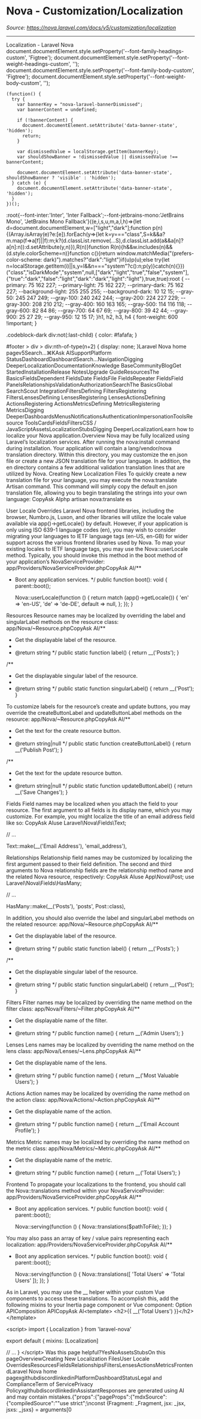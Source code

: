 # Nova - Customization/Localization

*Source: https://nova.laravel.com/docs/v5/customization/localization*

---

Localization - Laravel Nova
              document.documentElement.style.setProperty('--font-family-headings-custom', 'Figtree');
              document.documentElement.style.setProperty('--font-weight-headings-custom', '');
              document.documentElement.style.setProperty('--font-family-body-custom', 'Figtree');
              document.documentElement.style.setProperty('--font-weight-body-custom', '');
            
    (function() {
      try {
        var bannerKey = "nova-laravel-bannerDismissed";
        var bannerContent = undefined;
        
        if (!bannerContent) {
          document.documentElement.setAttribute('data-banner-state', 'hidden');
          return;
        }
        
        var dismissedValue = localStorage.getItem(bannerKey);
        var shouldShowBanner = !dismissedValue || dismissedValue !== bannerContent;
        
        document.documentElement.setAttribute('data-banner-state', shouldShowBanner ? 'visible' : 'hidden');
      } catch (e) {
        document.documentElement.setAttribute('data-banner-state', 'hidden');
      }
    })();
  :root{--font-inter:'Inter', 'Inter Fallback';--font-jetbrains-mono:'JetBrains Mono', 'JetBrains Mono Fallback'}((e,i,s,u,m,a,l,h)=>{let d=document.documentElement,w=["light","dark"];function p(n){(Array.isArray(e)?e:[e]).forEach(y=>{let k=y==="class",S=k&&a?m.map(f=>a[f]||f):m;k?(d.classList.remove(...S),d.classList.add(a&&a[n]?a[n]:n)):d.setAttribute(y,n)}),R(n)}function R(n){h&&w.includes(n)&&(d.style.colorScheme=n)}function c(){return window.matchMedia("(prefers-color-scheme: dark)").matches?"dark":"light"}if(u)p(u);else try{let n=localStorage.getItem(i)||s,y=l&&n==="system"?c():n;p(y)}catch(n){}})("class","isDarkMode","system",null,["dark","light","true","false","system"],{"true":"dark","false":"light","dark":"dark","light":"light"},true,true):root {
    --primary: 75 162 227;
    --primary-light: 75 162 227;
    --primary-dark: 75 162 227;
    --background-light: 255 255 255;
    --background-dark: 10 12 15;
    --gray-50: 245 247 249;
    --gray-100: 240 242 244;
    --gray-200: 224 227 229;
    --gray-300: 208 210 212;
    --gray-400: 160 163 165;
    --gray-500: 114 116 118;
    --gray-600: 82 84 86;
    --gray-700: 64 67 69;
    --gray-800: 39 42 44;
    --gray-900: 25 27 29;
    --gray-950: 12 15 17;
  }h1, h2, h3, h4 {
    font-weight: 600 !important;
}

.codeblock-dark div:not(:last-child) {
    color: #fafafa;
}

#footer > div > div:nth-of-type(n+2) {
    display: none;
}Laravel Nova home pagev5Search...⌘KAsk AISupportPlatform StatusDashboardDashboardSearch...NavigationDigging DeeperLocalizationDocumentationKnowledge BaseCommunityBlogGet StartedInstallationRelease NotesUpgrade GuideResourcesThe BasicsFieldsDependent FieldsDate FieldsFile FieldsRepeater FieldsField PanelsRelationshipsValidationAuthorizationSearchThe BasicsGlobal SearchScout IntegrationFiltersDefining FiltersRegistering FiltersLensesDefining LensesRegistering LensesActionsDefining ActionsRegistering ActionsMetricsDefining MetricsRegistering MetricsDigging DeeperDashboardsMenusNotificationsAuthenticationImpersonationToolsResource ToolsCardsFieldsFiltersCSS / JavaScriptAssetsLocalizationStubsDigging DeeperLocalizationLearn how to localize your Nova application.​Overview
Nova may be fully localized using Laravel’s localization services. After running the nova:install command during installation. Your application will contain a lang/vendor/nova translation directory.
Within this directory, you may customize the en.json file or create a new JSON translation file for your language. In addition, the en directory contains a few additional validation translation lines that are utilized by Nova.
​Creating New Localization Files
To quickly create a new translation file for your language, you may execute the nova:translate Artisan command. This command will simply copy the default en.json translation file, allowing you to begin translating the strings into your own language:
CopyAsk AIphp artisan nova:translate es

​User Locale Overrides
Laravel Nova frontend libraries, including the browser, Numbro.js, Luxon, and other libraries will utilize the locale value available via app()-&gt;getLocale() by default. However, if your application is only using ISO 639-1 language codes (en), you may wish to consider migrating your languages to IETF language tags (en-US, en-GB) for wider support across the various frontend libraries used by Nova.
To map your existing locales to IETF language tags, you may use the Nova::userLocale method. Typically, you should invoke this method in the boot method of your application’s NovaServiceProvider:
app/Providers/NovaServiceProvider.phpCopyAsk AI/**
 * Boot any application services.
 */
public function boot(): void
{
    parent::boot();

    Nova::userLocale(function () {
        return match (app()-&gt;getLocale()) {
            &#x27;en&#x27; =&gt; &#x27;en-US&#x27;,
            &#x27;de&#x27; =&gt; &#x27;de-DE&#x27;,
            default =&gt; null,
        };
    });
}

​Resources
Resource names may be localized by overriding the label and singularLabel methods on the resource class:
app/Nova/~Resource.phpCopyAsk AI/**
 * Get the displayable label of the resource.
 *
 * @return string
 */
public static function label()
{
    return __(&#x27;Posts&#x27;);
}

/**
 * Get the displayable singular label of the resource.
 *
 * @return string
 */
public static function singularLabel()
{
    return __(&#x27;Post&#x27;);
}

To customize labels for the resource’s create and update buttons, you may override the createButtonLabel and updateButtonLabel methods on the resource:
app/Nova/~Resource.phpCopyAsk AI/**
 * Get the text for the create resource button.
 *
 * @return string|null
 */
public static function createButtonLabel()
{
    return __(&#x27;Publish Post&#x27;);
}

/**
 * Get the text for the update resource button.
 *
 * @return string|null
 */
public static function updateButtonLabel()
{
    return __(&#x27;Save Changes&#x27;);
}

​Fields
Field names may be localized when you attach the field to your resource. The first argument to all fields is its display name, which you may customize. For example, you might localize the title of an email address field like so:
CopyAsk AIuse Laravel\Nova\Fields\Text;

// ...

Text::make(__(&#x27;Email Address&#x27;), &#x27;email_address&#x27;),

​Relationships
Relationship field names may be customized by localizing the first argument passed to their field definition. The second and third arguments to Nova relationship fields are the relationship method name and the related Nova resource, respectively:
CopyAsk AIuse App\Nova\Post;
use Laravel\Nova\Fields\HasMany;

// ...

HasMany::make(__(&#x27;Posts&#x27;), &#x27;posts&#x27;, Post::class),

In addition, you should also override the label and singularLabel methods on the related resource:
app/Nova/~Resource.phpCopyAsk AI/**
 * Get the displayable label of the resource.
 *
 * @return string
 */
public static function label()
{
    return __(&#x27;Posts&#x27;);
}

/**
 * Get the displayable singular label of the resource.
 *
 * @return string
 */
public static function singularLabel()
{
    return __(&#x27;Post&#x27;);
}

​Filters
Filter names may be localized by overriding the name method on the filter class:
app/Nova/Filters/~Filter.phpCopyAsk AI/**
 * Get the displayable name of the filter.
 *
 * @return string
 */
public function name()
{
    return __(&#x27;Admin Users&#x27;);
}

​Lenses
Lens names may be localized by overriding the name method on the lens class:
app/Nova/Lenses/~Lens.phpCopyAsk AI/**
 * Get the displayable name of the lens.
 *
 * @return string
 */
public function name()
{
    return __(&#x27;Most Valuable Users&#x27;);
}

​Actions
Action names may be localized by overriding the name method on the action class:
app/Nova/Actions/~Action.phpCopyAsk AI/**
 * Get the displayable name of the action.
 *
 * @return string
 */
public function name()
{
    return __(&#x27;Email Account Profile&#x27;);
}

​Metrics
Metric names may be localized by overriding the name method on the metric class:
app/Nova/Metrics/~Metric.phpCopyAsk AI/**
 * Get the displayable name of the metric.
 *
 * @return string
 */
public function name()
{
    return __(&#x27;Total Users&#x27;);
}

​Frontend
To propagate your localizations to the frontend, you should call the Nova::translations method within your NovaServiceProvider:
app/Providers/NovaServiceProvider.phpCopyAsk AI/**
 * Boot any application services.
 */
public function boot(): void
{
    parent::boot();

    Nova::serving(function () {
        Nova::translations($pathToFile);
    });
}

You may also pass an array of key / value pairs representing each localization:
app/Providers/NovaServiceProvider.phpCopyAsk AI/**
 * Boot any application services.
 */
public function boot(): void
{
    parent::boot();

    Nova::serving(function () {
        Nova::translations([
            &#x27;Total Users&#x27; =&gt; &#x27;Total Users&#x27;
        ]);
    });
}

As in Laravel, you may use the __ helper within your custom Vue components to access these translations. To accomplish this, add the following mixins to your Inertia page component or Vue component:
Option APIComposition APICopyAsk AI&lt;template&gt;
  &lt;h2&gt;{{ __(&#x27;Total Users&#x27;) }}&lt;/h2&gt;
&lt;/template&gt;

&lt;script&gt;
import { Localization } from &#x27;laravel-nova&#x27;

export default {
  mixins: [Localization]

  // ...
}
&lt;/script&gt;
Was this page helpful?YesNoAssetsStubsOn this pageOverviewCreating New Localization FilesUser Locale OverridesResourcesFieldsRelationshipsFiltersLensesActionsMetricsFrontendLaravel Nova home pagexgithubdiscordlinkedinPlatformDashboardStatusLegal and ComplianceTerm of ServicePrivacy PolicyxgithubdiscordlinkedinAssistantResponses are generated using AI and may contain mistakes.{"props":{"pageProps":{"mdxSource":{"compiledSource":"\"use strict\";\nconst {Fragment: _Fragment, jsx: _jsx, jsxs: _jsxs} = arguments[0